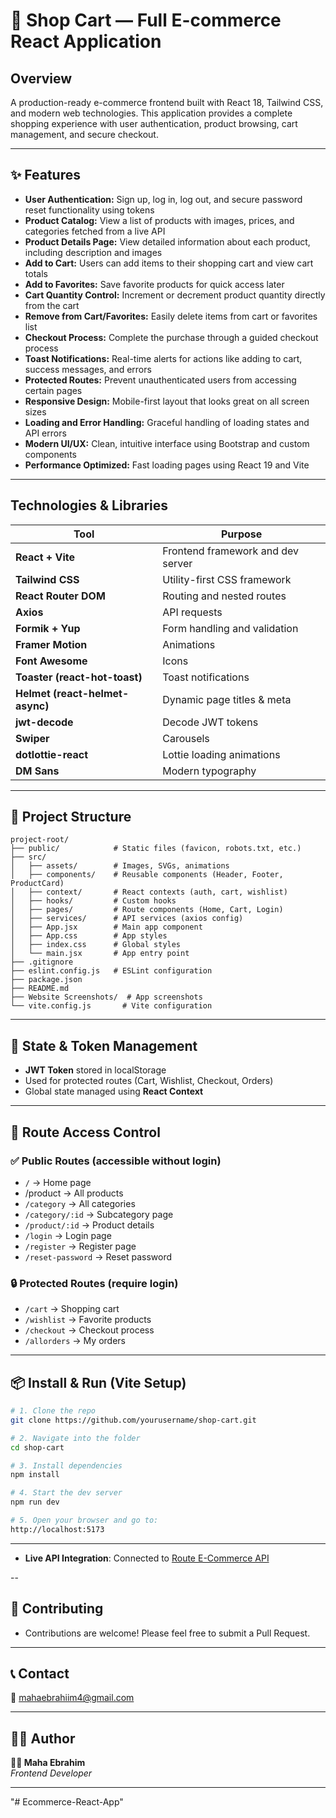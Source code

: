 # 🛒 Shop Cart — Full E-commerce React Application

## Overview

A production-ready e-commerce frontend built with React 18, Tailwind CSS, and modern web technologies. This application provides a complete shopping experience with user authentication, product browsing, cart management, and secure checkout.

---

## ✨ Features

- **User Authentication:** Sign up, log in, log out, and secure password reset functionality using tokens
- **Product Catalog:** View a list of products with images, prices, and categories fetched from a live API
- **Product Details Page:** View detailed information about each product, including description and images
- **Add to Cart:** Users can add items to their shopping cart and view cart totals
- **Add to Favorites:** Save favorite products for quick access later
- **Cart Quantity Control:** Increment or decrement product quantity directly from the cart
- **Remove from Cart/Favorites:** Easily delete items from cart or favorites list
- **Checkout Process:** Complete the purchase through a guided checkout process
- **Toast Notifications:** Real-time alerts for actions like adding to cart, success messages, and errors
- **Protected Routes:** Prevent unauthenticated users from accessing certain pages
- **Responsive Design:** Mobile-first layout that looks great on all screen sizes
- **Loading and Error Handling:** Graceful handling of loading states and API errors
- **Modern UI/UX:** Clean, intuitive interface using Bootstrap and custom components
- **Performance Optimized:** Fast loading pages using React 19 and Vite

---

## Technologies & Libraries

| Tool                            | Purpose                           |
| ------------------------------- | --------------------------------- |
| **React + Vite**                | Frontend framework and dev server |
| **Tailwind CSS**                | Utility-first CSS framework       |
| **React Router DOM**            | Routing and nested routes         |
| **Axios**                       | API requests                      |
| **Formik + Yup**                | Form handling and validation      |
| **Framer Motion**               | Animations                        |
| **Font Awesome**                | Icons                             |
| **Toaster (react-hot-toast)**   | Toast notifications               |
| **Helmet (react-helmet-async)** | Dynamic page titles & meta        |
| **jwt-decode**                  | Decode JWT tokens                 |
| **Swiper**                      | Carousels                         |
| **dotlottie-react**             | Lottie loading animations         |
| **DM Sans**                     | Modern typography                 |

---

## 🧩 Project Structure

```text
project-root/
├── public/            # Static files (favicon, robots.txt, etc.)
├── src/
│   ├── assets/        # Images, SVGs, animations
│   ├── components/    # Reusable components (Header, Footer, ProductCard)
│   ├── context/       # React contexts (auth, cart, wishlist)
│   ├── hooks/         # Custom hooks
│   ├── pages/         # Route components (Home, Cart, Login)
│   ├── services/      # API services (axios config)
│   ├── App.jsx        # Main app component
│   ├── App.css        # App styles
│   ├── index.css      # Global styles
│   └── main.jsx       # App entry point
├── .gitignore
├── eslint.config.js   # ESLint configuration
├── package.json
├── README.md
├── Website Screenshots/  # App screenshots
└── vite.config.js       # Vite configuration
```

---

## 🧠 State & Token Management

- **JWT Token** stored in localStorage
- Used for protected routes (Cart, Wishlist, Checkout, Orders)
- Global state managed using **React Context**

---

## 🔐 Route Access Control

### ✅ Public Routes (accessible without login)

- `/` → Home page
- /product → All products
- `/category` → All categories
- `/category/:id` → Subcategory page
- `/product/:id` → Product details
- `/login` → Login page
- `/register` → Register page
- `/reset-password` → Reset password

### 🔒 Protected Routes (require login)

- `/cart` → Shopping cart
- `/wishlist` → Favorite products
- `/checkout` → Checkout process
- `/allorders` → My orders

---

## 📦 Install & Run (Vite Setup)

```bash
# 1. Clone the repo
git clone https://github.com/yourusername/shop-cart.git

# 2. Navigate into the folder
cd shop-cart

# 3. Install dependencies
npm install

# 4. Start the dev server
npm run dev

# 5. Open your browser and go to:
http://localhost:5173


```

---

- **Live API Integration**: Connected to [Route E-Commerce API](https://documenter.getpostman.com/view/5709532/2s93JqTRWN#intro)

--

## 🤝 Contributing

- Contributions are welcome! Please feel free to submit a Pull Request.

---

## 📞 Contact

📧 [mahaebrahiim4@gmail.com](mailto:mahaebrahiim4@gmail.com)

---

## 🙋‍♀️ Author

**👩‍💻 Maha Ebrahim**  
_Frontend Developer_

---
"# Ecommerce-React-App" 

